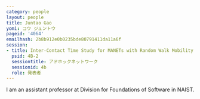 ```yaml
---
category: people
layout: people
title: Juntao Gao
yomi: コウ ジュントウ
pageid: '4064'
emailhash: 2b8b912e0b0235bde80791411da11a6f
session:
- title: Inter-Contact Time Study for MANETs with Random Walk Mobility
  psid: 4B-2
  sessiontitle: アドホックネットワーク
  sessionid: 4b
  role: 発表者
---
```

I am an assistant professor at Division for Foundations of Software in NAIST.
